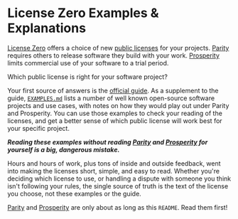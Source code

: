 # License Zero Examples & Explanations

[License Zero][licensezero.com] offers a choice of new [public licenses] for your projects.  [Parity] requires others to release software they build with your work.  [Prosperity] limits commercial use of your software to a trial period.

Which public license is right for your software project?

Your first source of answers is the [official guide][guide].  As a supplement to the guide, [`EXAMPLES.md`](./EXAMPLES.md) lists a number of well known open-source software projects and use cases, with notes on how they would play out under Parity and Prosperity.  You can use those examples to check your reading of the licenses, and get a better sense of which public license will work best for your specific project.

___Reading these examples without reading [Parity] and [Prosperity] for yourself is a big, dangerous mistake.___

Hours and hours of work, plus tons of inside and outside feedback, went into making the licenses short, simple, and easy to read.  Whether you're deciding which license to use, or handling a dispute with someone you think isn't following your rules, the single source of truth is the text of the license you choose, not these examples or the guide.

[Parity] and [Prosperity] are only about as long as this `README`.  Read them first!

[licensezero.com]: https://licensezero.com/

[public licenses]: https://licensezero.com/licenses#public-licenses

[Parity]: https://licensezero.com/licenses/parity

[Prosperity]: https://licensezero.com/licenses/prosperity

[guide]: https://guide.licensezero.com/#public-licenses
